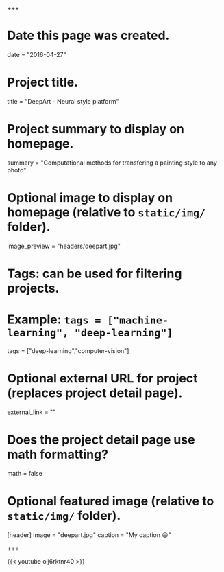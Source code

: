 +++
# Date this page was created.
date = "2016-04-27"

# Project title.
title = "DeepArt - Neural style platform"

# Project summary to display on homepage.
summary = "Computational methods for transfering a painting style to any photo"

# Optional image to display on homepage (relative to `static/img/` folder).
image_preview = "headers/deepart.jpg"

# Tags: can be used for filtering projects.
# Example: `tags = ["machine-learning", "deep-learning"]`
tags = ["deep-learning","computer-vision"]

# Optional external URL for project (replaces project detail page).
external_link = ""

# Does the project detail page use math formatting?
math = false

# Optional featured image (relative to `static/img/` folder).
[header]
image = "deepart.jpg"
caption = "My caption :smile:"

+++



{{< youtube olj6rktnr40 >}}
<br>